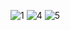 ![1](https://github.com/cengizhankkaya/Flutter-Inspiration-Animation/assets/92298156/2273ff5f-e805-4fcb-9aa3-648a3aa0ff4a)        ![4](https://github.com/cengizhankkaya/Flutter-Inspiration-Animation/assets/92298156/4f0bdbd9-b988-4c95-a65c-69aecbf91daf) ![5](https://github.com/cengizhankkaya/Flutter-Inspiration-Animation/assets/92298156/ff5ebfd6-5968-40ae-a1e9-3e80b988e494)

   
